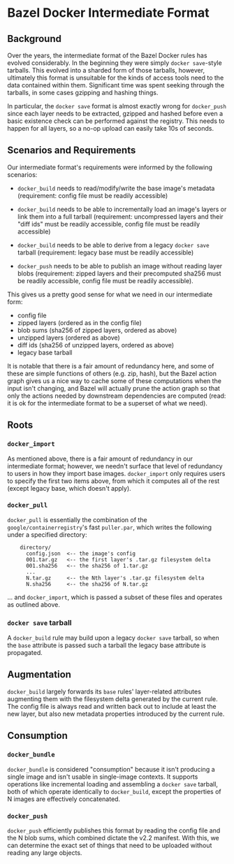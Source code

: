 # Bazel Docker Intermediate Format

## Background

Over the years, the intermediate format of the Bazel Docker rules has evolved
considerably.  In the beginning they were simply `docker save`-style tarballs.
This evolved into a sharded form of those tarballs, however, ultimately this
format is unsuitable for the kinds of access tools need to the data contained
within them.  Significant time was spent seeking through the tarballs,
in some cases gzipping and hashing things.

In particular, the `docker save` format is almost exactly wrong for
`docker_push` since each layer needs to be extracted, gzipped and hashed before
even a basic existence check can be performed against the registry.  This needs to happen for all layers, so a no-op upload can easily take 10s of seconds.


## Scenarios and Requirements

Our intermediate format's requirements were informed by the following scenarios:
 * `docker_build` needs to read/modify/write the base image's metadata (requirement: config file must be readily accessible)

 * `docker_build` needs to be able to incrementally load an image's layers or link them into a full tarball (requirement: uncompressed layers and their "diff ids" must be readily accessible, config file must be readily accessible)

 * `docker_build` needs to be able to derive from a legacy `docker save` tarball (requirement: legacy base must be readily accessible)

 * `docker_push` needs to be able to publish an image without reading layer blobs (requirement: zipped layers and their precomputed sha256 must be readily accessible, config file must be readily accessible).


This gives us a pretty good sense for what we need in our intermediate form:
 * config file
 * zipped layers (ordered as in the config file)
 * blob sums (sha256 of zipped layers, ordered as above)
 * unzipped layers (ordered as above)
 * diff ids (sha256 of unzipped layers, ordered as above)
 * legacy base tarball

It is notable that there is a fair amount of redundancy here, and some of these are simple functions of others (e.g. zip, hash), but the Bazel action graph gives us a nice way to cache some of these computations when the input isn't changing, and Bazel will actually prune the action graph so that only the actions needed by downstream dependencies are computed (read: it is ok for the intermediate format to be a superset of what we need).

## Roots

### `docker_import`

As mentioned above, there is a fair amount of redundancy in our intermediate format; however, we needn't surface that level of redundancy to users in how they import base images.  `docker_import` only requires users to specify the first two items above, from which it computes all of the rest (except legacy base, which doesn't apply).

### `docker_pull`

`docker_pull` is essentially the combination of the `google/containerregistry`'s
fast `puller.par`, which writes the following under a specified directory:
```
    directory/
      config.json  <-- the image's config
      001.tar.gz   <-- the first layer's .tar.gz filesystem delta
      001.sha256   <-- the sha256 of 1.tar.gz
      ...
      N.tar.gz     <-- the Nth layer's .tar.gz filesystem delta
      N.sha256     <-- the sha256 of N.tar.gz
```

... and `docker_import`, which is passed a subset of these files and operates
as outlined above.

### `docker save` tarball

A `docker_build` rule may build upon a legacy `docker save` tarball, so when
the `base` attribute is passed such a tarball the legacy base attribute is
propagated.

## Augmentation

`docker_build` largely forwards its `base` rules' layer-related attributes
augmenting them with the filesystem delta generated by the current rule.  The
config file is always read and written back out to include at least the new
layer, but also new metadata properties introduced by the current rule.

## Consumption

### `docker_bundle`

`docker_bundle` is considered "consumption" because it isn't producing a single
image and isn't usable in single-image contexts.  It supports operations like
incremental loading and assembling a `docker save` tarball, both of which
operate identically to `docker_build`, except the properties of N images are
effectively concatenated.

### `docker_push`

`docker_push` efficiently publishes this format by reading the config file and
the N blob sums, which combined dictate the v2.2 manifest.  With this, we can
determine the exact set of things that need to be uploaded without reading any
large objects.
